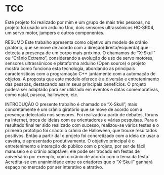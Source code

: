 # TCC
Este projeto foi realizado por mim e um grupo de mais três pessoas, no projeto foi usado um arduino Uno, dois sensores ultrassônicos HC-SR04,  um servo motor, jumpers e outros componentes.

RESUMO
Este trabalho apresenta como objetivo um modelo de crânio giratório, que se move de acordo com a direção(direita/esquerda) que detecta a presença de um corpo mais próximo. O chamamos de “X-Skull” ou “Crânio Extremo”, considerando a evolução do uso de servo motores, sensores ultrassônicos e plataforma arduino (Open source) o projeto mostra como funciona esta tecnologia, abordando as principais características com a programação C++ juntamente com a automação de objetos.
A proposta que este modelo oferece é a diversão e entretenimento das pessoas, destacando assim seus principais benefícios. O projeto poderá ser adaptado para ser utilizado em eventos e datas comemorativas, como natal, pascoa, halloween, etc.

INTRODUÇÃO
O presente trabalho é chamado de “X-Skull”, mais concretamente é um crânio giratório que se move de acordo com a presença detectada nos sensores. Foi realizado a partir de debates, fóruns na internet, troca de ideias com os orientadores e várias pesquisas. 
Para o resultado final ter sido realizado com sucesso, realizou-se vários testes e o primeiro protótipo foi criado: o crânio de Halloween, que trouxe resultados positivos. Então a partir daí o projeto foi concretizado com a ideia de usar a caveira, e apresentado produtivamente.
O objetivo principal é o entretenimento e interação do público com o projeto, por ser de fácil manuseio e o crânio adaptável, ele pode ser trocado em festas de aniversário por exemplo, com o crânio de acordo com o tema da festa. Acredita-se em unanimidade entre os criadores que o “X-Skull” ganhará espaço no mercado por ser interativo e atrativo.
